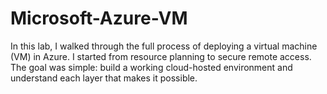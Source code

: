# Microsoft-Azure-VM
In this lab, I walked through the full process of deploying a virtual machine (VM) in Azure. I started from resource planning to secure remote access. The goal was simple: build a working cloud-hosted environment and understand each layer that makes it possible.  
